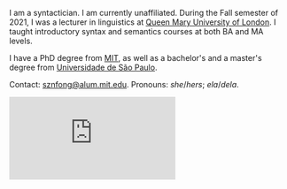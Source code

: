 I am a syntactician. I am currently unaffiliated. During the Fall semester of 2021, I was a lecturer in linguistics at [Queen Mary University of London](https://www.qmul.ac.uk/sllf/linguistics/). I taught introductory syntax and semantics courses at both BA and MA levels.

I have a PhD degree from [MIT](https://linguistics.mit.edu/), as well as a bachelor's and a master's degree from [Universidade de São Paulo](https://linguistica.fflch.usp.br/).

Contact: [sznfong@alum.mit.edu](mailto:sznfong@alum.mit.edu). Pronouns: *she*/*hers*; *ela*/*dela*.

<embed src="https://sznfng.github.io/CV_sfong_website.pdf" type="application/pdf" />
